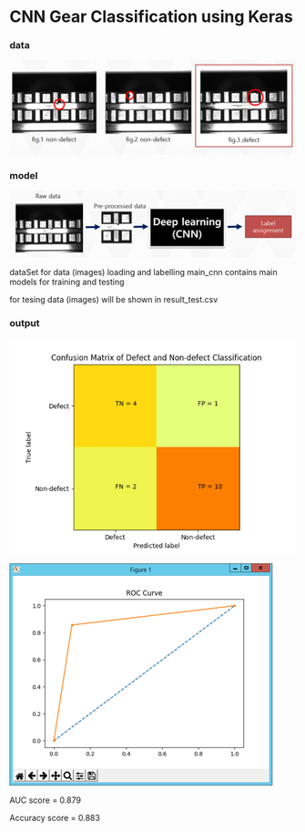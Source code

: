 # CNN Gear Classification using Keras

### data
![alt text](gear_data.png)

### model
![alt text](architecture.png)


dataSet for data (images) loading and labelling
main_cnn contains main models for training and testing

for tesing data (images) will be shown in result_test.csv

### output 

![alt text](confusion_matrix.png)

![alt text](roc_curve.png)


AUC score = 0.879

Accuracy score =  0.883
